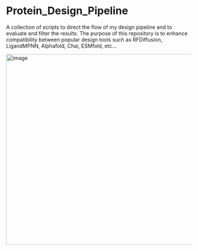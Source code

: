 # Protein_Design_Pipeline
A collection of scripts to direct the flow of my design pipeline and to evaluate and filter the results.
The purpose of this repository is to enhance compatibility between popular design tools such as RFDiffusion, LigandMPNN, Alphafold, Chai, ESMfold, etc...

<img width="519" alt="image" src="https://github.com/user-attachments/assets/39f1a01a-fce5-478d-bed2-08798007799f" />


